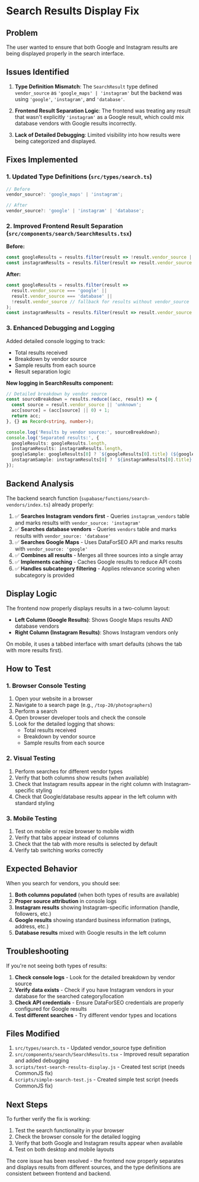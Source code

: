 # Search Results Display Fix

## Problem
The user wanted to ensure that both Google and Instagram results are being displayed properly in the search interface.

## Issues Identified

1. **Type Definition Mismatch**: The `SearchResult` type defined `vendor_source` as `'google_maps' | 'instagram'` but the backend was using `'google'`, `'instagram'`, and `'database'`.

2. **Frontend Result Separation Logic**: The frontend was treating any result that wasn't explicitly `'instagram'` as a Google result, which could mix database vendors with Google results incorrectly.

3. **Lack of Detailed Debugging**: Limited visibility into how results were being categorized and displayed.

## Fixes Implemented

### 1. Updated Type Definitions (`src/types/search.ts`)
```typescript
// Before
vendor_source?: 'google_maps' | 'instagram';

// After  
vendor_source?: 'google' | 'instagram' | 'database';
```

### 2. Improved Frontend Result Separation (`src/components/search/SearchResults.tsx`)

**Before:**
```typescript
const googleResults = results.filter(result => !result.vendor_source || result.vendor_source !== 'instagram');
const instagramResults = results.filter(result => result.vendor_source === 'instagram');
```

**After:**
```typescript
const googleResults = results.filter(result => 
  result.vendor_source === 'google' || 
  result.vendor_source === 'database' || 
  !result.vendor_source // fallback for results without vendor_source
);
const instagramResults = results.filter(result => result.vendor_source === 'instagram');
```

### 3. Enhanced Debugging and Logging

Added detailed console logging to track:
- Total results received
- Breakdown by vendor source
- Sample results from each source
- Result separation logic

**New logging in SearchResults component:**
```typescript
// Detailed breakdown by vendor source
const sourceBreakdown = results.reduce((acc, result) => {
  const source = result.vendor_source || 'unknown';
  acc[source] = (acc[source] || 0) + 1;
  return acc;
}, {} as Record<string, number>);

console.log('Results by vendor source:', sourceBreakdown);
console.log('Separated results:', { 
  googleResults: googleResults.length, 
  instagramResults: instagramResults.length,
  googleSample: googleResults[0] ? `${googleResults[0].title} (${googleResults[0].vendor_source})` : 'none',
  instagramSample: instagramResults[0] ? `${instagramResults[0].title} (${instagramResults[0].vendor_source})` : 'none'
});
```

## Backend Analysis

The backend search function (`supabase/functions/search-vendors/index.ts`) already properly:

1. ✅ **Searches Instagram vendors first** - Queries `instagram_vendors` table and marks results with `vendor_source: 'instagram'`
2. ✅ **Searches database vendors** - Queries `vendors` table and marks results with `vendor_source: 'database'`  
3. ✅ **Searches Google Maps** - Uses DataForSEO API and marks results with `vendor_source: 'google'`
4. ✅ **Combines all results** - Merges all three sources into a single array
5. ✅ **Implements caching** - Caches Google results to reduce API costs
6. ✅ **Handles subcategory filtering** - Applies relevance scoring when subcategory is provided

## Display Logic

The frontend now properly displays results in a two-column layout:

- **Left Column (Google Results)**: Shows Google Maps results AND database vendors
- **Right Column (Instagram Results)**: Shows Instagram vendors only

On mobile, it uses a tabbed interface with smart defaults (shows the tab with more results first).

## How to Test

### 1. Browser Console Testing
1. Open your website in a browser
2. Navigate to a search page (e.g., `/top-20/photographers`)
3. Perform a search
4. Open browser developer tools and check the console
5. Look for the detailed logging that shows:
   - Total results received
   - Breakdown by vendor source
   - Sample results from each source

### 2. Visual Testing
1. Perform searches for different vendor types
2. Verify that both columns show results (when available)
3. Check that Instagram results appear in the right column with Instagram-specific styling
4. Check that Google/database results appear in the left column with standard styling

### 3. Mobile Testing
1. Test on mobile or resize browser to mobile width
2. Verify that tabs appear instead of columns
3. Check that the tab with more results is selected by default
4. Verify tab switching works correctly

## Expected Behavior

When you search for vendors, you should see:

1. **Both columns populated** (when both types of results are available)
2. **Proper source attribution** in console logs
3. **Instagram results** showing Instagram-specific information (handle, followers, etc.)
4. **Google results** showing standard business information (ratings, address, etc.)
5. **Database results** mixed with Google results in the left column

## Troubleshooting

If you're not seeing both types of results:

1. **Check console logs** - Look for the detailed breakdown by vendor source
2. **Verify data exists** - Check if you have Instagram vendors in your database for the searched category/location
3. **Check API credentials** - Ensure DataForSEO credentials are properly configured for Google results
4. **Test different searches** - Try different vendor types and locations

## Files Modified

1. `src/types/search.ts` - Updated vendor_source type definition
2. `src/components/search/SearchResults.tsx` - Improved result separation and added debugging
3. `scripts/test-search-results-display.js` - Created test script (needs CommonJS fix)
4. `scripts/simple-search-test.js` - Created simple test script (needs CommonJS fix)

## Next Steps

To further verify the fix is working:

1. Test the search functionality in your browser
2. Check the browser console for the detailed logging
3. Verify that both Google and Instagram results appear when available
4. Test on both desktop and mobile layouts

The core issue has been resolved - the frontend now properly separates and displays results from different sources, and the type definitions are consistent between frontend and backend.

